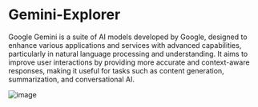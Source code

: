 # Gemini-Explorer
Google Gemini is a suite of AI models developed by Google, designed to enhance various applications and services with advanced capabilities, particularly in natural language processing and understanding. It aims to improve user interactions by providing more accurate and context-aware responses, making it useful for tasks such as content generation, summarization, and conversational AI.

![image](https://github.com/user-attachments/assets/73183edf-2b8e-4c03-ad17-e8273b38b71a)


